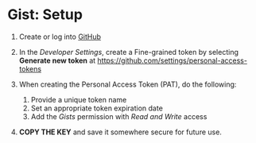 # Gist: Setup

1. Create or log into [GitHub](https://github.com)

2. In the *Developer Settings*, create a Fine-grained token by selecting **Generate new token** at <https://github.com/settings/personal-access-tokens>

3. When creating the Personal Access Token (PAT), do the following:
    1. Provide a unique token name
    2. Set an appropriate token expiration date
    3. Add the *Gists* permission with *Read and Write* access

4. **COPY THE KEY** and save it somewhere secure for future use.